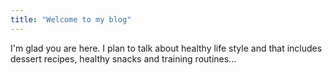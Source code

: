```yaml
---
title: "Welcome to my blog"
---
```


I'm glad you are here. I plan to talk about healthy life style and that includes dessert recipes, healthy snacks and training routines...

